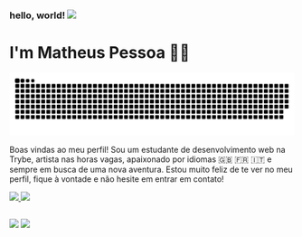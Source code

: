 ### hello, world! <img src="https://raw.githubusercontent.com/MartinHeinz/MartinHeinz/master/wave.gif" width="30px">
# I'm Matheus Pessoa 👨‍💻

![github contribution grid snake animation](https://raw.githubusercontent.com/Platane/Platane/output/github-contribution-grid-snake.svg)

Boas vindas ao meu perfil! Sou um estudante de desenvolvimento web na Trybe, artista nas horas vagas, apaixonado por idiomas 🇬🇧 🇫🇷 🇮🇹 e sempre em busca de uma nova aventura. Estou muito feliz de te ver no meu perfil, fique à vontade e não hesite em entrar em contato!


 <div>
  <a href="https://github.com/matt-pessoa">
  <img height="152em" src="https://github-readme-stats.vercel.app/api?username=matt-pessoa&show_icons=true&hide_border=true&count_private=true&theme=dracula"/>
  <img height="152em" src="https://github-readme-stats.vercel.app/api/top-langs/?username=matt-pessoa&langs_count=10&count_private=true&hide_border=true&theme=dracula&layout=compact"/>
  
  ##
 
<div> 
 <a href = "mailto: matheuspessoafonseca@gmail.com"><img src="https://img.shields.io/badge/-Gmail-%23333?style=for-the-badge&logo=gmail&logoColor=white" target="_blank"></a>
 <a href="https://www.linkedin.com/in/matt-pessoa/" target="_blank"><img src="https://img.shields.io/badge/-LinkedIn-%230077B5?style=for-the-badge&logo=linkedin&logoColor=white" target="_blank"></a>  
</div>
